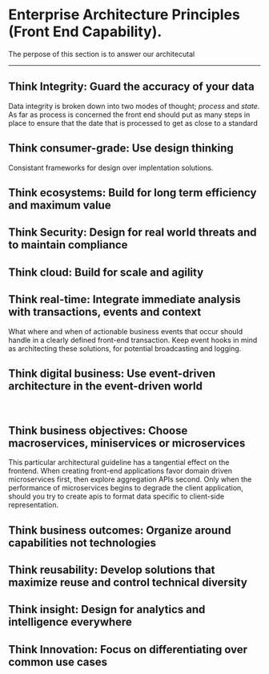 # Enterprise Architecture Principles (Front End Capability).

The perpose of this section is to answer our architecutal 

____

## Think Integrity: Guard the accuracy of your data 
Data integrity is broken down into two modes of thought; *process* and *state*. As far as process is concerned the front end should put as many steps in place to ensure that the date that is processed to get as close to a standard 

## Think consumer-grade: Use design thinking 
Consistant frameworks for design over implentation solutions.


## Think ecosystems: Build for long term efficiency and maximum value


## Think Security: Design for real world threats and to maintain compliance


## Think cloud: Build for scale and agility


## Think real-time: Integrate immediate analysis with transactions, events and context
What where and when of actionable business events that occur should handle in a clearly defined front-end transaction. Keep event hooks in mind as architecting these solutions, for potential broadcasting and logging.



## Think digital business: Use event-driven architecture in the event-driven world

 
## Think business objectives: Choose macroservices, miniservices or microservices
This particular architectural guideline has a tangential effect on the frontend. When creating front-end applications favor domain driven microservices first, then explore aggregation APIs second. Only when the performance of microservices begins to degrade the client application, should you try to create apis to format data specific to client-side representation.


## Think business outcomes: Organize around capabilities not technologies


## Think reusability: Develop solutions that maximize reuse and control technical diversity


## Think insight: Design for analytics and intelligence everywhere


## Think Innovation: Focus on differentiating over common use cases

